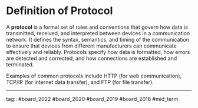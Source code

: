 # Definition of Protocol

A **protocol** is a formal set of rules and conventions that govern how data is transmitted, received, and interpreted between devices in a communication network. It defines the syntax, semantics, and timing of the communication to ensure that devices from different manufacturers can communicate effectively and reliably. Protocols specify how data is formatted, how errors are detected and corrected, and how connections are established and terminated.

Examples of common protocols include HTTP (for web communication), TCP/IP (for internet data transfer), and FTP (for file transfer).


---

tag:: #board_2022 #board_2020 #board_2019 #board_2018 #mid_term